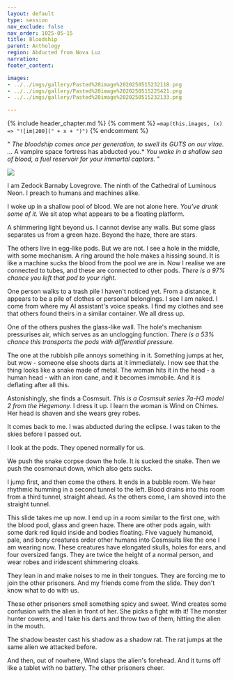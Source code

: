 ```yaml
---
layout: default
type: session
nav_exclude: false
nav_order: 1025-05-15
title: Bloodship
parent: Anthology
region: Abducted from Nova Luz
narration: 
footer_content: 

images:
- ../../imgs/gallery/Pasted%20image%2020250515232118.png
- ../../imgs/gallery/Pasted%20image%2020250515225421.png
- ../../imgs/gallery/Pasted%20image%2020250515232133.png

---
```


{% include header_chapter.md %}
{% comment %}
`=map(this.images, (x) => "![im|200](" + x + ")")`
{% endcomment %}

"
*The bloodship comes once per generation,*
*to swell its GUTS on our vitae.*
*...*
A vampire space fortress has abducted you.*
*You wake in a shallow sea of blood, a fuel reservoir for your immortal captors.*
"

![](https://i.kickstarter.com/assets/026/998/528/351b29a0854a491ee5e3d7ffe683310d_original.jpg?fit=scale-down&origin=ugc&q=92&v=1572247297&width=680&sig=mALZk4yQE3GD48KlMLUgJwxvIrvO%2BMN8Nuet4cN3h6I%3D)

I am Zedock Barnaby Lovegrove.
The ninth of the Cathedral of Luminous Neon.
I preach to humans and machines alike.

I woke up in a shallow pool of blood.
We are not alone here.
*You've drunk some of it.*
We sit atop what appears to be a floating platform.

A shimmering light beyond us.
I cannot devise any walls.
But some glass separates us from a green haze.
Beyond the haze, there are stars.

The others live in egg-like pods.
But we are not.
I see a hole in the middle, with some mechanism.
A ring around the hole makes a hissing sound.
It is like a machine sucks the blood from the pool we are in.
Now I realise we are connected to tubes, and these are connected to other pods.
*There is a 97% chance you left that pod to your right.*

One person walks to a trash pile I haven't noticed yet.
From a distance, it appears to be a pile of clothes or personal belongings.
I see I am naked.
I come from where my AI assistant's voice speaks.
I find my clothes and see that others found theirs in a similar container.
We all dress up.

One of the others pushes the glass-like wall.
The hole's mechanism pressurises air, which serves as an unclogging function.
*There is a 53% chance this transports the pods with differential pressure.*

The one at the rubbish pile annoys something in it.
Something jumps at her, but wow - someone else shoots darts at it immediately.
I now see that the thing looks like a snake made of metal.
The woman hits it in the head - a human head - with an iron cane, and it becomes immobile.
And it is deflating after all this.

Astonishingly, she finds a Cosmsuit.
*This is a Cosmsuit series 7a-H3 model 2 from the Hegemony.*
I dress it up.
I learn the woman is Wind on Chimes.
Her head is shaven and she wears grey robes.

It comes back to me.
I was abducted during the eclipse.
I was taken to the skies before I passed out.

I look at the pods.
They opened normally for us.

We push the snake corpse down the hole.
It is sucked the snake.
Then we push the cosmonaut down, which also gets sucks.

I jump first, and then come the others.
It ends in a bubble room.
We hear rhythmic humming in a second tunnel to the left.
Blood drains into this room from a third tunnel, straight ahead.
As the others come, I am shoved into the straight tunnel.

This slide takes me up now.
I end up in a room similar to the first one, with the blood pool, glass and green haze.
There are other pods again, with some dark red liquid inside and bodies floating.
Five vaguely humanoid, pale, and bony creatures order other humans into Cosmsuits like the one I am wearing now.
These creatures have elongated skulls, holes for ears, and four oversized fangs.
They are twice the height of a normal person, and wear robes and iridescent shimmering cloaks.

They lean in and make noises to me in their tongues.
They are forcing me to join the other prisoners.
And my friends come from the slide.
They don't know what to do with us.

These other prisoners smell something spicy and sweet.
Wind creates some confusion with the alien in front of her.
She picks a fight with it!
The monster hunter cowers, and I take his darts and throw two of them, hitting the alien in the mouth.

The shadow beaster cast his shadow as a shadow rat.
The rat jumps at the same alien we attacked before.

And then, out of nowhere, Wind slaps the alien's forehead.
And it turns off like a tablet with no battery.
The other prisoners cheer.